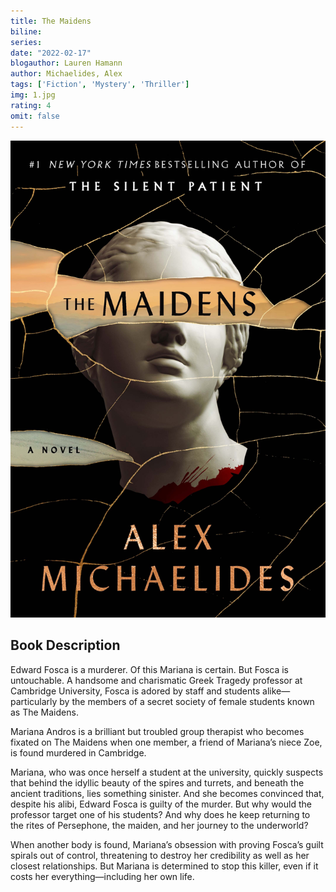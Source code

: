 ```yaml
---
title: The Maidens
biline:
series: 
date: "2022-02-17"
blogauthor: Lauren Hamann
author: Michaelides, Alex
tags: ['Fiction', 'Mystery', 'Thriller']
img: 1.jpg
rating: 4
omit: false
---
```


![Book Cover](1.jpg)

## Book Description

Edward Fosca is a murderer. Of this Mariana is certain. But Fosca is untouchable. A handsome and charismatic Greek Tragedy professor at Cambridge University, Fosca is adored by staff and students alike—particularly by the members of a secret society of female students known as The Maidens.

Mariana Andros is a brilliant but troubled group therapist who becomes fixated on The Maidens when one member, a friend of Mariana’s niece Zoe, is found murdered in Cambridge.

Mariana, who was once herself a student at the university, quickly suspects that behind the idyllic beauty of the spires and turrets, and beneath the ancient traditions, lies something sinister. And she becomes convinced that, despite his alibi, Edward Fosca is guilty of the murder. But why would the professor target one of his students? And why does he keep returning to the rites of Persephone, the maiden, and her journey to the underworld?

When another body is found, Mariana’s obsession with proving Fosca’s guilt spirals out of control, threatening to destroy her credibility as well as her closest relationships. But Mariana is determined to stop this killer, even if it costs her everything—including her own life.